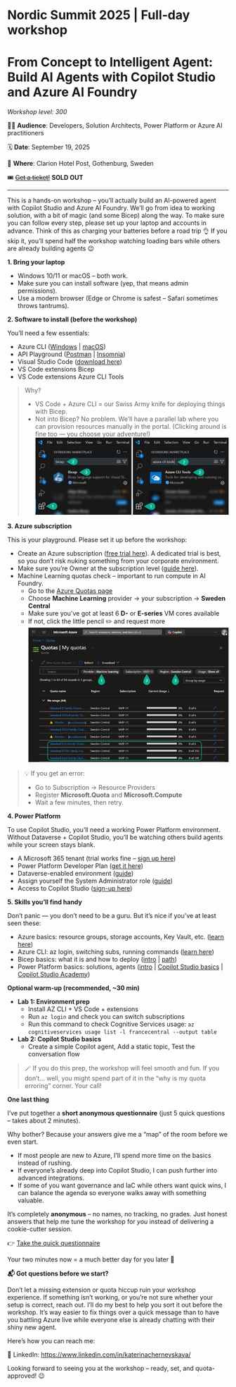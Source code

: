 # Nordic Summit 2025 | Full-day workshop
# From Concept to Intelligent Agent: Build AI Agents with Copilot Studio and Azure AI Foundry

*Workshop level: 300*

👨‍💻 **Audience**: Developers, Solution Architects, Power Platform or Azure AI practitioners

🗓️ **Date**: September 19, 2025

📍 **Where**: Clarion Hotel Post, Gothenburg, Sweden

🎟️ ~~[Get a ticket!](https://app.nordicsummit.info/sessions/1e6ce3d6-c11a-f011-998a-6045bddf3f78)~~ **SOLD OUT**

***

This is a hands-on workshop – you’ll actually build an AI-powered agent with Copilot Studio and Azure AI Foundry. We’ll go from idea to working solution, with a bit of magic (and some Bicep) along the way.
To make sure you can follow every step, please set up your laptop and accounts in advance. Think of this as charging your batteries before a road trip 👌 If you skip it, you’ll spend half the workshop watching loading bars while others are already building agents 😉

**1. Bring your laptop**

- Windows 10/11 or macOS – both work.
- Make sure you can install software (yep, that means admin permissions).
- Use a modern browser (Edge or Chrome is safest – Safari sometimes throws tantrums).

**2. Software to install (before the workshop)**

You’ll need a few essentials: 
- Azure CLI ([Windows](https://learn.microsoft.com/en-us/cli/azure/install-azure-cli-windows?view=azure-cli-latest&pivots=msi) | [macOS](https://learn.microsoft.com/en-us/cli/azure/install-azure-cli-macos?view=azure-cli-latest))
- API Playground ([Postman](https://www.postman.com/downloads) | [Insomnia](https://insomnia.rest/))
- Visual Studio Code ([download here](https://code.visualstudio.com/))
- VS Code extensions Bicep
- VS Code extensions Azure CLI Tools

>Why?
>- VS Code + Azure CLI = our Swiss Army knife for deploying things with Bicep.
>- Not into Bicep? No problem. We’ll have a parallel lab where you can provision resources manually in the portal. (Clicking around is fine too — you choose your adventure!)
>![VS Code Extensions](./assets/prerequisites-vsc.png)

**3. Azure subscription**

This is your playground. Please set it up before the workshop:

- Create an Azure subscription ([free trial here](https://azure.microsoft.com/en-us/pricing/purchase-options/azure-account?icid=azurefreeaccount)). A dedicated trial is best, so you don’t risk nuking something from your corporate environment.
- Make sure you’re Owner at the subscription level ([guide here](https://learn.microsoft.com/en-us/azure/role-based-access-control/role-assignments-portal-subscription-admin)).
- Machine Learning quotas check – important to run compute in AI Foundry.
    - Go to the [Azure Quotas page](https://portal.azure.com/#view/Microsoft_Azure_Capacity/QuotaMenuBlade/~/myQuotas)
    - Choose **Machine Learning** provider → your subscription → **Sweden Central**
    - Make sure you’ve got at least 6 **D-** or **E-series** VM cores available
    - If not, click the little pencil ✏️ and request more
    ![Machine Learning quotas check](./assets/ml-quotas.png)

>💡 If you get an error:
>- Go to Subscription → Resource Providers
>- Register **Microsoft.Quota** and **Microsoft.Compute**
>- Wait a few minutes, then retry.

**4. Power Platform**

To use Copilot Studio, you’ll need a working Power Platform environment. Without Dataverse + Copilot Studio, you’ll be watching others build agents while your screen stays blank.
- A Microsoft 365 tenant (trial works fine – [sign up here](https://signup.microsoft.com/get-started/signup?products=91dcd8b1-3b1b-444d-9cdb-0bc0da3eb40d&mproducts=CFQ7TTC0LH18:0002&fmproducts=CFQ7TTC0LH18:0002&culture=en-us&country=us&ali=1))
- Power Platform Developer Plan ([get it here](https://www.microsoft.com/en-us/power-platform/products/power-apps))
- Dataverse-enabled environment ([guide](https://learn.microsoft.com/en-us/power-platform/admin/create-environment#create-an-environment-with-a-database))
- Assign yourself the System Administrator role ([guide](https://learn.microsoft.com/en-us/power-platform/admin/assign-security-roles))
- Access to Copilot Studio ([sign-up here](https://learn.microsoft.com/en-us/microsoft-copilot-studio/sign-up-individual))

**5. Skills you’ll find handy**

Don’t panic — you don’t need to be a guru. But it’s nice if you’ve at least seen these:
- Azure basics: resource groups, storage accounts, Key Vault, etc. ([learn here](https://learn.microsoft.com/en-us/training/paths/microsoft-azure-fundamentals-describe-cloud-concepts/))
- Azure CLI: az login, switching subs, running commands ([learn here](https://learn.microsoft.com/en-us/training/modules/create-azure-resources-by-using-azure-cli/))
- Bicep basics: what it is and how to deploy ([intro](https://learn.microsoft.com/en-us/training/modules/implement-bicep/) | [path](https://learn.microsoft.com/en-us/training/paths/fundamentals-bicep/))
- Power Platform basics: solutions, agents ([intro](https://learn.microsoft.com/en-us/training/modules/introduction-solutions/) | [Copilot Studio basics](https://learn.microsoft.com/en-us/training/modules/describe-ai-authoring-experience-power-platform/) | [Copilot Studio Academy](https://microsoft.github.io/agent-academy/))

**Optional warm-up (recommended, ~30 min)**
- **Lab 1: Environment prep**
    - Install AZ CLI + VS Code + extensions
    - Run `az login` and check you can switch subscriptions
    - Run this command to check Cognitive Services usage:
    `az cognitiveservices usage list -l francecentral --output table`
- **Lab 2: Copilot Studio basics**
    - Create a simple Copilot agent, Add a static topic, Test the conversation flow

>🪄 If you do this prep, the workshop will feel smooth and fun. If you don’t… well, you might spend part of it in the “why is my quota erroring” corner. Your call!

**One last thing**

I’ve put together a **short anonymous questionnaire** (just 5 quick questions – takes about 2 minutes).

Why bother? Because your answers give me a “map” of the room before we even start.

- If most people are new to Azure, I’ll spend more time on the basics instead of rushing.
- If everyone’s already deep into Copilot Studio, I can push further into advanced integrations.
- If some of you want governance and IaC while others want quick wins, I can balance the agenda so everyone walks away with something valuable.

It’s completely **anonymous** – no names, no tracking, no grades. Just honest answers that help me tune the workshop for *you* instead of delivering a cookie-cutter session.

👉 [Take the quick questionnaire](https://forms.office.com/e/t4EFYWE0YB)

Your two minutes now = a much better day for you later 🚀

**📬 Got questions before we start?**

Don’t let a missing extension or quota hiccup ruin your workshop experience. If something isn’t working, or you’re not sure whether your setup is correct, reach out. I’ll do my best to help you sort it out before the workshop. It’s way easier to fix things over a quick message than to have you battling Azure live while everyone else is already chatting with their shiny new agent.

Here’s how you can reach me:

💬 LinkedIn: https://www.linkedin.com/in/katerinachernevskaya/

Looking forward to seeing you at the workshop – ready, set, and quota-approved! 😉
